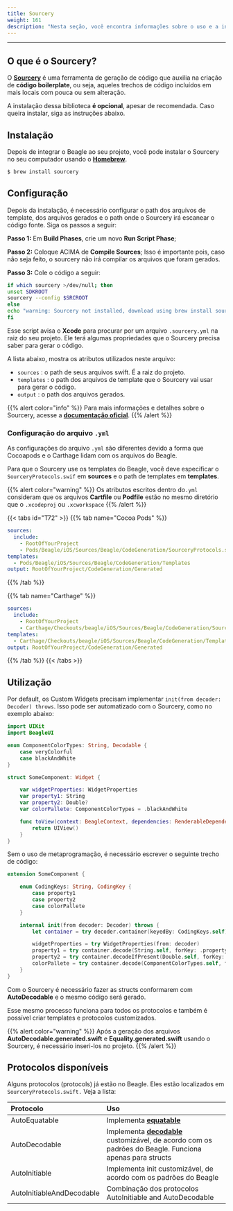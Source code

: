 ```yaml
---
title: Sourcery
weight: 161
description: "Nesta seção, você encontra informações sobre o uso e a instalação do Sourcery"
---
```


---

## O que é o Sourcery?

O [**Sourcery**](https://github.com/krzysztofzablocki/Sourcery) é uma ferramenta de geração de código que auxilia na criação de **código boilerplate**, ou seja, aqueles trechos de código incluídos em mais locais com pouca ou sem alteração.

A instalação dessa biblioteca **é opcional**, apesar de recomendada. Caso queira instalar, siga as instruções abaixo.

## Instalação

Depois de integrar o Beagle ao seu projeto, você pode instalar o Sourcery no seu computador usando o [**Homebrew**](https://brew.sh/).

```bash
$ brew install sourcery
```

## Configuração

Depois da instalação, é necessário configurar o path dos arquivos de template, dos arquivos gerados e o path onde o Sourcery irá escanear o código fonte. Siga os passos a seguir:

**Passo 1:** Em **Build Phases**, crie um novo **Run Script Phase**;

**Passo 2:** Coloque ACIMA de **Compile Sources**; Isso é importante pois, caso não seja feito, o sourcery não irá compilar os arquivos que foram gerados.

**Passo 3:** Cole o código a seguir:

```bash
if which sourcery >/dev/null; then
unset SDKROOT
sourcery --config $SRCROOT
else
echo "warning: Sourcery not installed, download using brew install sourcery"
fi
```

Esse script avisa o **Xcode** para procurar por um arquivo `.sourcery.yml` na raiz do seu projeto. Ele terá algumas propriedades que o Sourcery precisa saber para gerar o código.

A lista abaixo, mostra os atributos utilizados neste arquivo:

- `sources` : o path de seus arquivos swift. É a raiz do projeto.
- `templates` : o path dos arquivos de template que o Sourcery vai usar para gerar o código.
- `output` : o path dos arquivos gerados.

{{% alert color="info" %}}
Para mais informações e detalhes sobre o Sourcery, acesse a [**documentação oficial**](https://cdn.rawgit.com/krzysztofzablocki/Sourcery/master/pt/usage.html#configuration-file).
{{% /alert %}}

### Configuração do arquivo `.yml`

As configurações do arquivo `.yml` são diferentes devido a forma que Cocoapods e o Carthage lidam com os arquivos do Beagle.

Para que o Sourcery use os templates do Beagle, você deve especificar o `SourceryProtocols.swif` em **sources** e o path de templates em **templates**.

{{% alert color="warning" %}}
Os atributos escritos dentro do`.yml` consideram que os arquivos **Cartfile** ou **Podfile** estão no mesmo diretório que o `.xcodeproj` ou `.xcworkspace`
{{% /alert %}}

{{< tabs id="T72" >}}
{{% tab name="Cocoa Pods" %}}

```yaml
sources:
  include:
    - RootOfYourProject
    - Pods/Beagle/iOS/Sources/Beagle/CodeGeneration/SourceryProtocols.swift
templates:
  - Pods/Beagle/iOS/Sources/Beagle/CodeGeneration/Templates
output: RootOfYourProject/CodeGeneration/Generated
```

{{% /tab %}}

{{% tab name="Carthage" %}}

```yaml
sources:
  include:
    - RootOfYourProject
    - Carthage/Checkouts/beagle/iOS/Sources/Beagle/CodeGeneration/SourceryProtocols.swift
templates:
  - Carthage/Checkouts/beagle/iOS/Sources/Beagle/CodeGeneration/Templates
output: RootOfYourProject/CodeGeneration/Generated
```

{{% /tab %}}
{{< /tabs >}}

## Utilização

Por default, os Custom Widgets precisam implementar `init(from decoder: Decoder) throws`. Isso pode ser automatizado com o Sourcery, como no exemplo abaixo:

```swift
import UIKit
import BeagleUI

enum ComponentColorTypes: String, Decodable {
    case veryColorful
    case blackAndWhite
}

struct SomeComponent: Widget {

    var widgetProperties: WidgetProperties
    var property1: String
    var property2: Double?
    var colorPallete: ComponentColorTypes = .blackAndWhite

    func toView(context: BeagleContext, dependencies: RenderableDependencies) -> UIView {
        return UIView()
    }
}
```

Sem o uso de metaprogramação, é necessário escrever o seguinte trecho de código:

```swift
extension SomeComponent {

    enum CodingKeys: String, CodingKey {
        case property1
        case property2
        case colorPallete
    }

    internal init(from decoder: Decoder) throws {
        let container = try decoder.container(keyedBy: CodingKeys.self)

        widgetProperties = try WidgetProperties(from: decoder)
        property1 = try container.decode(String.self, forKey: .property1)
        property2 = try container.decodeIfPresent(Double.self, forKey: .property2)
        colorPallete = try container.decode(ComponentColorTypes.self, forKey: .colorPallete)
    }
}
```

Com o Sourcery é necessário fazer as structs conformarem com **AutoDecodable** e o mesmo código será gerado.

Esse mesmo processo funciona para todos os protocolos e também é possível criar templates e protocolos customizados.

{{% alert color="warning" %}}
Após a geração dos arquivos **AutoDecodable.generated.swift** e **Equality.generated.swift** usando o Sourcery, é necessário inseri-los no projeto.
{{% /alert %}}

## **Protocolos disponíveis**

Alguns protocolos \(protocols\) já estão no Beagle. Eles estão localizados em `SourceryProtocols.swift.` Veja a lista:

| Protocolo                 | Uso                                                                                                                                                                  |
| :------------------------ | :------------------------------------------------------------------------------------------------------------------------------------------------------------------- |
| AutoEquatable             | Implementa [**equatable**](https://developer.apple.com/documentation/swift/equatable)                                                                                |
| AutoDecodable             | Implementa [**decodable**](https://developer.apple.com/documentation/swift/decodable) customizável, de acordo com os padrões do Beagle. Funciona apenas para structs |
| AutoInitiable             | Implementa init customizável, de acordo com os padrões do Beagle                                                                                                     |
| AutoInitiableAndDecodable | Combinação dos protocolos AutoInitiable and AutoDecodable                                                                                                            |
